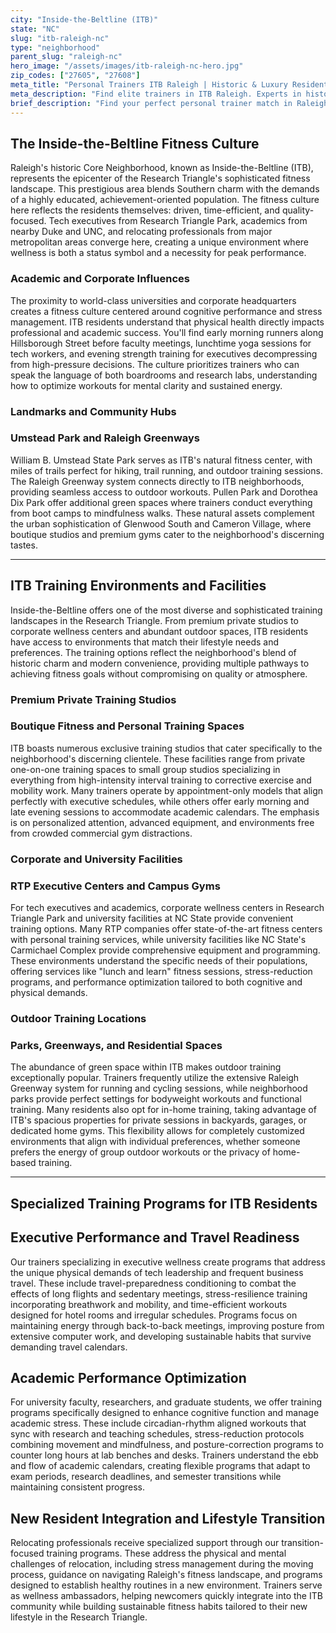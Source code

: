 ```yaml
---
city: "Inside-the-Beltline (ITB)"
state: "NC"
slug: "itb-raleigh-nc"
type: "neighborhood"
parent_slug: "raleigh-nc"
hero_image: "/assets/images/itb-raleigh-nc-hero.jpg"
zip_codes: ["27605", "27608"]
meta_title: "Personal Trainers ITB Raleigh | Historic & Luxury Residential Fitness"
meta_description: "Find elite trainers in ITB Raleigh. Experts in historic home amenities, Five Points training, and high-end residential wellness."
brief_description: "Find your perfect personal trainer match in Raleigh's prestigious Inside-the-Beltline neighborhood. Our service connects busy tech executives, Duke/UNC academics, and relocating professionals with certified trainers who understand your demanding schedule and fitness goals. Whether you need early morning sessions before heading to RTP, stress-management workouts between classes, or guidance navigating Raleigh's premier fitness scene, we match you with experts in executive wellness, academic performance training, and newcomer integration. Stop wasting time searching and start achieving results with a trainer tailored to ITB's unique lifestyle and your personal objectives."
---
```

## The Inside-the-Beltline Fitness Culture

Raleigh's historic Core Neighborhood, known as Inside-the-Beltline (ITB), represents the epicenter of the Research Triangle's sophisticated fitness landscape. This prestigious area blends Southern charm with the demands of a highly educated, achievement-oriented population. The fitness culture here reflects the residents themselves: driven, time-efficient, and quality-focused. Tech executives from Research Triangle Park, academics from nearby Duke and UNC, and relocating professionals from major metropolitan areas converge here, creating a unique environment where wellness is both a status symbol and a necessity for peak performance.

### Academic and Corporate Influences

The proximity to world-class universities and corporate headquarters creates a fitness culture centered around cognitive performance and stress management. ITB residents understand that physical health directly impacts professional and academic success. You'll find early morning runners along Hillsborough Street before faculty meetings, lunchtime yoga sessions for tech workers, and evening strength training for executives decompressing from high-pressure decisions. The culture prioritizes trainers who can speak the language of both boardrooms and research labs, understanding how to optimize workouts for mental clarity and sustained energy.

### Landmarks and Community Hubs

### Umstead Park and Raleigh Greenways

William B. Umstead State Park serves as ITB's natural fitness center, with miles of trails perfect for hiking, trail running, and outdoor training sessions. The Raleigh Greenway system connects directly to ITB neighborhoods, providing seamless access to outdoor workouts. Pullen Park and Dorothea Dix Park offer additional green spaces where trainers conduct everything from boot camps to mindfulness walks. These natural assets complement the urban sophistication of Glenwood South and Cameron Village, where boutique studios and premium gyms cater to the neighborhood's discerning tastes.

---

## ITB Training Environments and Facilities

Inside-the-Beltline offers one of the most diverse and sophisticated training landscapes in the Research Triangle. From premium private studios to corporate wellness centers and abundant outdoor spaces, ITB residents have access to environments that match their lifestyle needs and preferences. The training options reflect the neighborhood's blend of historic charm and modern convenience, providing multiple pathways to achieving fitness goals without compromising on quality or atmosphere.

### Premium Private Training Studios

### Boutique Fitness and Personal Training Spaces

ITB boasts numerous exclusive training studios that cater specifically to the neighborhood's discerning clientele. These facilities range from private one-on-one training spaces to small group studios specializing in everything from high-intensity interval training to corrective exercise and mobility work. Many trainers operate by appointment-only models that align perfectly with executive schedules, while others offer early morning and late evening sessions to accommodate academic calendars. The emphasis is on personalized attention, advanced equipment, and environments free from crowded commercial gym distractions.

### Corporate and University Facilities

### RTP Executive Centers and Campus Gyms

For tech executives and academics, corporate wellness centers in Research Triangle Park and university facilities at NC State provide convenient training options. Many RTP companies offer state-of-the-art fitness centers with personal training services, while university facilities like NC State's Carmichael Complex provide comprehensive equipment and programming. These environments understand the specific needs of their populations, offering services like "lunch and learn" fitness sessions, stress-reduction programs, and performance optimization tailored to both cognitive and physical demands.

### Outdoor Training Locations

### Parks, Greenways, and Residential Spaces

The abundance of green space within ITB makes outdoor training exceptionally popular. Trainers frequently utilize the extensive Raleigh Greenway system for running and cycling sessions, while neighborhood parks provide perfect settings for bodyweight workouts and functional training. Many residents also opt for in-home training, taking advantage of ITB's spacious properties for private sessions in backyards, garages, or dedicated home gyms. This flexibility allows for completely customized environments that align with individual preferences, whether someone prefers the energy of group outdoor workouts or the privacy of home-based training.

---

## Specialized Training Programs for ITB Residents

## Executive Performance and Travel Readiness

Our trainers specializing in executive wellness create programs that address the unique physical demands of tech leadership and frequent business travel. These include travel-preparedness conditioning to combat the effects of long flights and sedentary meetings, stress-resilience training incorporating breathwork and mobility, and time-efficient workouts designed for hotel rooms and irregular schedules. Programs focus on maintaining energy through back-to-back meetings, improving posture from extensive computer work, and developing sustainable habits that survive demanding travel calendars.

## Academic Performance Optimization

For university faculty, researchers, and graduate students, we offer training programs specifically designed to enhance cognitive function and manage academic stress. These include circadian-rhythm aligned workouts that sync with research and teaching schedules, stress-reduction protocols combining movement and mindfulness, and posture-correction programs to counter long hours at lab benches and desks. Trainers understand the ebb and flow of academic calendars, creating flexible programs that adapt to exam periods, research deadlines, and semester transitions while maintaining consistent progress.

## New Resident Integration and Lifestyle Transition

Relocating professionals receive specialized support through our transition-focused training programs. These address the physical and mental challenges of relocation, including stress management during the moving process, guidance on navigating Raleigh's fitness landscape, and programs designed to establish healthy routines in a new environment. Trainers serve as wellness ambassadors, helping newcomers quickly integrate into the ITB community while building sustainable fitness habits tailored to their new lifestyle in the Research Triangle.